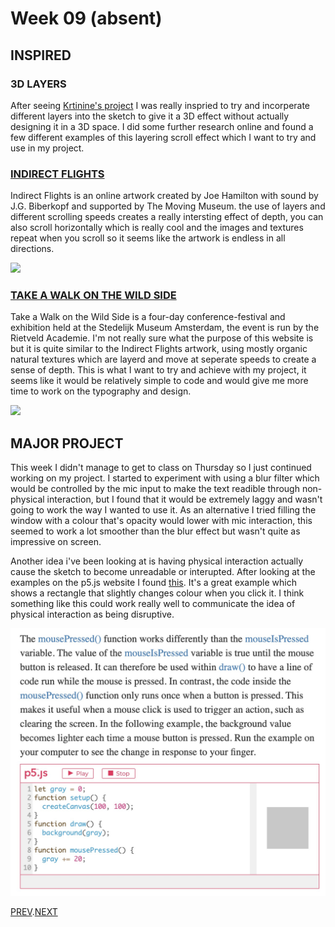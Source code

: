 # Week 09 (absent)

## INSPIRED

### 3D LAYERS 
After seeing [Krtinine's project](https://kristinegudmundsen.github.io/CodeWords/SKO/Week_10/MajorProjectSketch05/) I was really inspried to try and incorperate different layers into the sketch to give it a 3D effect without actually designing it in a 3D space. I did some further research online and found a few different examples of this layering scroll effect which I want to try and use in my project.

### [INDIRECT FLIGHTS](http://indirect.flights/)
Indirect Flights is an online artwork created by Joe Hamilton with sound by J.G. Biberkopf and supported by The Moving Museum. the use of layers and different scrolling speeds creates a really intersting effect of depth, you can also scroll horizontally which is really cool and the images and textures repeat when you scroll so it seems like the artwork is endless in all directions.

![](indirect.flights.gif)

### [TAKE A WALK ON THE WILD SIDE](https://takeawalkonthewildside.rietveldacademie.nl/)
Take a Walk on the Wild Side is a four-day conference-festival and exhibition held at the Stedelijk Museum Amsterdam, the event is run by the Rietveld Academie. I'm not really sure what the purpose of this website is but it is quite similar to the Indirect Flights artwork, using mostly organic natural textures which are layerd and move at seperate speeds to create a sense of depth. This is what I want to try and achieve with my project, it seems like it would be relatively simple to code and would give me more time to work on the typography and design.

![](wildside.gif)

## MAJOR PROJECT
This week I didn't manage to get to class on Thursday so I just continued working on my project.
I started to experiment with using a blur filter which would be controlled by the mic input to make the text readible through non-physical interaction, but I found that it would be extremely laggy and wasn't going to work the way I wanted to use it. As an alternative I tried filling the window with a colour that's opacity would lower with mic interaction, this seemed to work a lot smoother than the blur effect but wasn't quite as impressive on screen.

Another idea i've been looking at is having physical interaction actually cause the sketch to become unreadable or interupted. After looking at the examples on the p5.js website I found [this](https://p5js.org/learn/interactivity.html). It's a great example which shows a rectangle that slightly changes colour when you click it. I think something like this could work really well to communicate the idea of physical interaction as being disruptive.

![](mouse_pressed_gradual_change.jpg)

[PREV](https://github.com/HamishPayne/CODE-WORDS/edit/master/Classroom/Week-08).[NEXT](https://github.com/HamishPayne/CODE-WORDS/edit/master/Classroom/Week-10)
